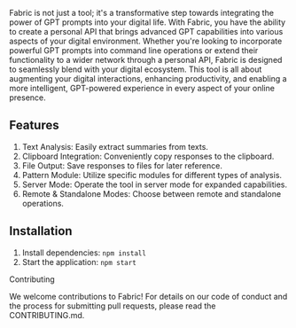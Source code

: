 Fabric is not just a tool; it's a transformative step towards integrating the power of GPT prompts into your digital life. With Fabric, you have the ability to create a personal API that brings advanced GPT capabilities into various aspects of your digital environment. Whether you're looking to incorporate powerful GPT prompts into command line operations or extend their functionality to a wider network through a personal API, Fabric is designed to seamlessly blend with your digital ecosystem. This tool is all about augmenting your digital interactions, enhancing productivity, and enabling a more intelligent, GPT-powered experience in every aspect of your online presence.

## Features

1. Text Analysis: Easily extract summaries from texts.
2. Clipboard Integration: Conveniently copy responses to the clipboard.
3. File Output: Save responses to files for later reference.
4. Pattern Module: Utilize specific modules for different types of analysis.
5. Server Mode: Operate the tool in server mode for expanded capabilities.
6. Remote & Standalone Modes: Choose between remote and standalone operations.

## Installation

1. Install dependencies:
   `npm install`
2. Start the application:
   `npm start`

Contributing

We welcome contributions to Fabric! For details on our code of conduct and the process for submitting pull requests, please read the CONTRIBUTING.md.
